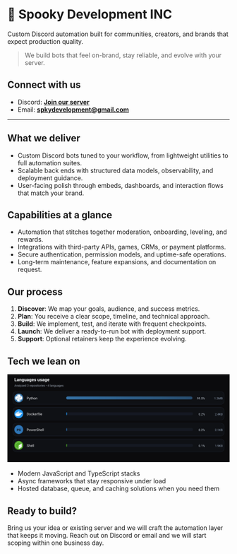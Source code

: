 # 👻 Spooky Development INC

Custom Discord automation built for communities, creators, and brands that expect production quality.

> We build bots that feel on-brand, stay reliable, and evolve with your server.

## Connect with us
- Discord: **[Join our server](https://discord.gg/XYspZgEEJb)**
- Email: **spkydevelopment@gmail.com**

---

## What we deliver
- Custom Discord bots tuned to your workflow, from lightweight utilities to full automation suites.
- Scalable back ends with structured data models, observability, and deployment guidance.
- User-facing polish through embeds, dashboards, and interaction flows that match your brand.

## Capabilities at a glance
- Automation that stitches together moderation, onboarding, leveling, and rewards.
- Integrations with third-party APIs, games, CRMs, or payment platforms.
- Secure authentication, permission models, and uptime-safe operations.
- Long-term maintenance, feature expansions, and documentation on request.

## Our process
1. **Discover**: We map your goals, audience, and success metrics.
2. **Plan**: You receive a clear scope, timeline, and technical approach.
3. **Build**: We implement, test, and iterate with frequent checkpoints.
4. **Launch**: We deliver a ready-to-run bot with deployment support.
5. **Support**: Optional retainers keep the experience evolving.

## Tech we lean on
![Languages Usage](./assets/languages.svg?v=4af16a0765)

- Modern JavaScript and TypeScript stacks
- Async frameworks that stay responsive under load
- Hosted database, queue, and caching solutions when you need them

## Ready to build?
Bring us your idea or existing server and we will craft the automation layer that keeps it moving. Reach out on Discord or email and we will start scoping within one business day.